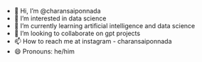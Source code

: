 - 👋 Hi, I’m @charansaiponnada
- 👀 I’m interested in data science
- 🌱 I’m currently learning artificial intelligence and data science
- 💞️ I’m looking to collaborate on gpt projects
- 📫 How to reach me at instagram - charansaiponnada
- 😄 Pronouns: he/him
<!--
charansaiponnada/charansaiponnada is a ✨ special ✨ repository because its `README.md` (this file) appears on your GitHub profile.
You can click the Preview link to take a look at your changes.
--->
